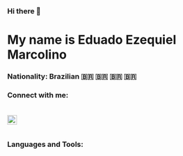 ### Hi there 👋

# My name is Eduado Ezequiel Marcolino

### Nationality: Brazilian 🇧🇷 🇧🇷 🇧🇷 🇧🇷

### Connect with me: <br><br>

[<img align="left" alt="codeSTACKr | LinkedIn" width="22px" src="https://cdn.jsdelivr.net/npm/simple-icons@v3/icons/linkedin.svg" />][linkedin] <br><br>

### Languages and Tools:

[linkedin]: https://linkedin.com/in/https://www.linkedin.com/in/eduardo-ezequiel-371a8b145
